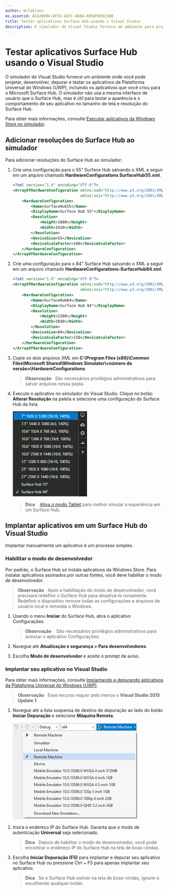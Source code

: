 ```yaml
---
author: mcleblanc
ms.assetid: A5320094-DF53-42FC-A6BA-A958F8E9210B
title: Testar aplicativos Surface Hub usando o Visual Studio
description: O simulador do Visual Studio fornece um ambiente para projetar, desenvolver, depurar e testar aplicativos UWP, incluindo aplicativos criados para o Surface Hub.
---
```


# Testar aplicativos Surface Hub usando o Visual Studio
O simulador do Visual Studio fornece um ambiente onde você pode projetar, desenvolver, depurar e testar os aplicativos de Plataforma Universal do Windows (UWP), incluindo os aplicativos que você criou para o Microsoft Surface Hub. O simulador não usa a mesma interface de usuário que o Surface Hub, mas é útil para testar a aparência e o comportamento de seu aplicativo no tamanho de tela e resolução do Surface Hub.

Para obter mais informações, consulte [Executar aplicativos da Windows Store no simulador](https://msdn.microsoft.com/library/hh441475.aspx).

## Adicionar resoluções do Surface Hub ao simulador
Para adicionar resoluções do Surface Hub ao simulador:

1. Crie uma configuração para o 55" Surface Hub salvando o XML a seguir em um arquivo chamado **HardwareConfigurations SurfaceHub55.xml**.  

    ```xml
    <?xml version="1.0" encoding="UTF-8"?>
    <ArrayOfHardwareConfiguration xmlns:xsd="http://www.w3.org/2001/XMLSchema"
                                  xmlns:xsi="http://www.w3.org/2001/XMLSchema-instance">
        <HardwareConfiguration>
            <Name>SurfaceHub55</Name>
            <DisplayName>Surface Hub 55"</DisplayName>
            <Resolution>
                <Height>1080</Height>
                <Width>1920</Width>
            </Resolution>
            <DeviceSize>55</DeviceSize>
            <DeviceScaleFactor>100</DeviceScaleFactor>
        </HardwareConfiguration>
    </ArrayOfHardwareConfiguration>
    ```

2. Crie uma configuração para o 84" Surface Hub salvando o XML a seguir em um arquivo chamado **HardwareConfigurations-SurfaceHub84.xml**.

    ```xml
    <?xml version="1.0" encoding="UTF-8"?>
    <ArrayOfHardwareConfiguration xmlns:xsd="http://www.w3.org/2001/XMLSchema"
                                  xmlns:xsi="http://www.w3.org/2001/XMLSchema-instance">
        <HardwareConfiguration>
            <Name>SurfaceHub84</Name>
            <DisplayName>Surface Hub 84"</DisplayName>
            <Resolution>
                <Height>2160</Height>
                <Width>3840</Width>
            </Resolution>
            <DeviceSize>84</DeviceSize>
            <DeviceScaleFactor>150</DeviceScaleFactor>
        </HardwareConfiguration>
    </ArrayOfHardwareConfiguration>
    ```

3. Copie os dois arquivos XML em **C:\Program Files (x86)\Common Files\Microsoft Shared\Windows Simulator\\&lt;número da versão&gt;\HardwareConfigurations**.

   > **Observação**
            &nbsp;&nbsp;São necessários privilégios administrativos para salvar arquivos nessa pasta.

4. Execute o aplicativo no simulador do Visual Studio. Clique no botão **Alterar Resolução** na paleta e selecione uma configuração do Surface Hub da lista.

    ![Resoluções de simulador do Visual Studio](images/vs-simulator-resolutions.png)

   > **Dica**
            &nbsp;&nbsp;
            [Ativa o modo Tablet](http://windows.microsoft.com/windows-10/getstarted-like-a-tablet) para melhor simular a experiência em um Surface Hub.

## Implantar aplicativos em um Surface Hub do Visual Studio
Implantar manualmente um aplicativo é um processo simples.

### Habilitar o modo de desenvolvedor
Por padrão, o Surface Hub só instala aplicativos da Windows Store. Para instalar aplicativos assinados por outras fontes, você deve habilitar o modo de desenvolvedor.

> **Observação**
            &nbsp;&nbsp;Após a habilitação do modo de desenvolvedor, você precisará redefinir o Surface Hub para desativá-lo novamente. Redefinir o dispositivo remove todas as configurações e arquivos de usuário local e reinstala o Windows.

1. Usando o menu **Iniciar** do Surface Hub, abra o aplicativo Configurações.

   >  **Observação**
            &nbsp;&nbsp; São necessários privilégios administrativos para acessar o aplicativo Configurações.

2. Navegue até **Atualização e segurança > Para desenvolvedores**.

3. Escolha **Modo de desenvolvedor** e aceite o prompt de aviso.

### Implantar seu aplicativo no Visual Studio
Para obter mais informações, consulte [Implantando e depurando aplicativos da Plataforma Universal do Windows (UWP)](https://msdn.microsoft.com/windows/uwp/debug-test-perf/deploying-and-debugging-uwp-apps).

   > **Observação**
            &nbsp;&nbsp;Esse recurso requer pelo menos o **Visual Studio 2015 Update 1**.

1. Navegue até a lista suspensa de destino de depuração ao lado do botão **Iniciar Depuração** e selecione **Máquina Remota**.

    <!--lcap: in your screenshot, you have local machine selected-->

   ![Lista suspensa de destinos de depuração do Visual Studio](images/vs-debug-target.png)

2. Insira o endereço IP do Surface Hub. Garanta que o modo de autenticação **Universal** seja selecionado.

   > **Dica**
            &nbsp;&nbsp;Depois de habilitar o modo de desenvolvedor, você pode encontrar o endereço IP do Surface Hub na tela de boas-vindas.

3. Escolha **Iniciar Depuração (F5)** para implantar e depurar seu aplicativo no Surface Hub ou pressione Ctrl + F5 para apenas implantar seu aplicativo.

   > **Dica**
            &nbsp;&nbsp;Se o Surface Hub estiver na tela de boas-vindas, ignore-o escolhendo qualquer botão.


<!--HONumber=May16_HO2-->


